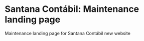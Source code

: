 # Santana Contábil: Maintenance landing page
Maintenance landing page for Santana Contábil new website
